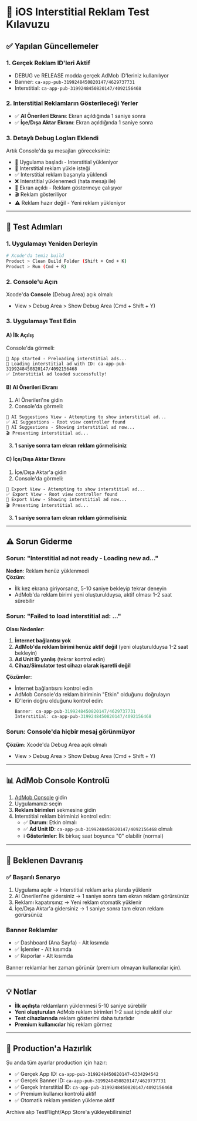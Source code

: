 # 🎯 iOS Interstitial Reklam Test Kılavuzu

## ✅ Yapılan Güncellemeler

### 1. **Gerçek Reklam ID'leri Aktif**
- DEBUG ve RELEASE modda gerçek AdMob ID'leriniz kullanılıyor
- Banner: `ca-app-pub-3199248450820147/4629737731`
- Interstitial: `ca-app-pub-3199248450820147/4092156468`

### 2. **Interstitial Reklamların Gösterileceği Yerler**
- ✅ **AI Önerileri Ekranı**: Ekran açıldığında 1 saniye sonra
- ✅ **İçe/Dışa Aktar Ekranı**: Ekran açıldığında 1 saniye sonra

### 3. **Detaylı Debug Logları Eklendi**
Artık Console'da şu mesajları göreceksiniz:
- 📱 Uygulama başladı - Interstitial yükleniyor
- 🔄 Interstitial reklam yükle isteği
- ✅ Interstitial reklam başarıyla yüklendi
- ❌ Interstitial yüklenemedi (hata mesajı ile)
- 🎯 Ekran açıldı - Reklam göstermeye çalışıyor
- 🎬 Reklam gösteriliyor
- ⚠️ Reklam hazır değil - Yeni reklam yükleniyor

---

## 🧪 Test Adımları

### 1. Uygulamayı Yeniden Derleyin
```bash
# Xcode'da temiz build
Product > Clean Build Folder (Shift + Cmd + K)
Product > Run (Cmd + R)
```

### 2. Console'u Açın
Xcode'da **Console** (Debug Area) açık olmalı:
- View > Debug Area > Show Debug Area (Cmd + Shift + Y)

### 3. Uygulamayı Test Edin

#### A) İlk Açılış
Console'da görmeli:
```
📱 App started - Preloading interstitial ads...
🔄 Loading interstitial ad with ID: ca-app-pub-3199248450820147/4092156468
✅ Interstitial ad loaded successfully!
```

#### B) AI Önerileri Ekranı
1. AI Önerileri'ne gidin
2. Console'da görmeli:
```
🎯 AI Suggestions View - Attempting to show interstitial ad...
✅ AI Suggestions - Root view controller found
🚀 AI Suggestions - Showing interstitial ad now...
🎬 Presenting interstitial ad...
```
3. **1 saniye sonra tam ekran reklam görmelisiniz**

#### C) İçe/Dışa Aktar Ekranı
1. İçe/Dışa Aktar'a gidin
2. Console'da görmeli:
```
🎯 Export View - Attempting to show interstitial ad...
✅ Export View - Root view controller found
🚀 Export View - Showing interstitial ad now...
🎬 Presenting interstitial ad...
```
3. **1 saniye sonra tam ekran reklam görmelisiniz**

---

## ⚠️ Sorun Giderme

### Sorun: "Interstitial ad not ready - Loading new ad..."
**Neden**: Reklam henüz yüklenmedi  
**Çözüm**: 
- İlk kez ekrana giriyorsanız, 5-10 saniye bekleyip tekrar deneyin
- AdMob'da reklam birimi yeni oluşturulduysa, aktif olması 1-2 saat sürebilir

### Sorun: "Failed to load interstitial ad: ..."
**Olası Nedenler**:
1. **İnternet bağlantısı yok**
2. **AdMob'da reklam birimi henüz aktif değil** (yeni oluşturulduysa 1-2 saat bekleyin)
3. **Ad Unit ID yanlış** (tekrar kontrol edin)
4. **Cihaz/Simulator test cihazı olarak işaretli değil**

**Çözümler**:
- İnternet bağlantısını kontrol edin
- AdMob Console'da reklam biriminin "Etkin" olduğunu doğrulayın
- ID'lerin doğru olduğunu kontrol edin:
  ```swift
  Banner: ca-app-pub-3199248450820147/4629737731
  Interstitial: ca-app-pub-3199248450820147/4092156468
  ```

### Sorun: Console'da hiçbir mesaj görünmüyor
**Çözüm**: Xcode'da Debug Area açık olmalı
- View > Debug Area > Show Debug Area (Cmd + Shift + Y)

---

## 📊 AdMob Console Kontrolü

1. [AdMob Console](https://apps.admob.com/) gidin
2. Uygulamanızı seçin
3. **Reklam birimleri** sekmesine gidin
4. Interstitial reklam biriminizi kontrol edin:
   - ✅ **Durum**: Etkin olmalı
   - ✅ **Ad Unit ID**: `ca-app-pub-3199248450820147/4092156468` olmalı
   - ℹ️ **Gösterimler**: İlk birkaç saat boyunca "0" olabilir (normal)

---

## 🎯 Beklenen Davranış

### ✅ Başarılı Senaryo
1. Uygulama açılır → Interstitial reklam arka planda yüklenir
2. AI Önerileri'ne gidersiniz → 1 saniye sonra tam ekran reklam görürsünüz
3. Reklamı kapatırsınız → Yeni reklam otomatik yüklenir
4. İçe/Dışa Aktar'a gidersiniz → 1 saniye sonra tam ekran reklam görürsünüz

### Banner Reklamlar
- ✅ Dashboard (Ana Sayfa) - Alt kısımda
- ✅ İşlemler - Alt kısımda
- ✅ Raporlar - Alt kısımda

Banner reklamlar her zaman görünür (premium olmayan kullanıcılar için).

---

## 💡 Notlar

- **İlk açılışta** reklamların yüklenmesi 5-10 saniye sürebilir
- **Yeni oluşturulan** AdMob reklam birimleri 1-2 saat içinde aktif olur
- **Test cihazlarında** reklam gösterimi daha tutarlıdır
- **Premium kullanıcılar** hiç reklam görmez

---

## 🚀 Production'a Hazırlık

Şu anda tüm ayarlar production için hazır:
- ✅ Gerçek App ID: `ca-app-pub-3199248450820147~6334294542`
- ✅ Gerçek Banner ID: `ca-app-pub-3199248450820147/4629737731`
- ✅ Gerçek Interstitial ID: `ca-app-pub-3199248450820147/4092156468`
- ✅ Premium kullanıcı kontrolü aktif
- ✅ Otomatik reklam yeniden yükleme aktif

Archive alıp TestFlight/App Store'a yükleyebilirsiniz!

